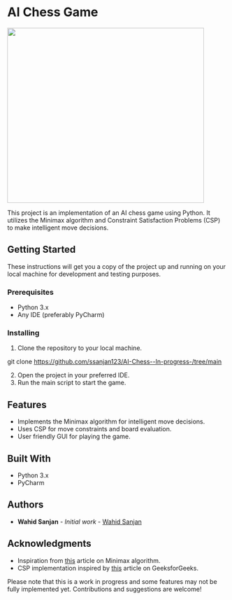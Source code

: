 # AI Chess Game

<img src="https://user-images.githubusercontent.com/84153519/213358971-e7073333-f2e2-434a-84a8-7c67e2dec5a0.png" width="450" height="400">

This project is an implementation of an AI chess game using Python. It utilizes the Minimax algorithm and Constraint Satisfaction Problems (CSP) to make intelligent move decisions.

## Getting Started

These instructions will get you a copy of the project up and running on your local machine for development and testing purposes.

### Prerequisites

- Python 3.x
- Any IDE (preferably PyCharm)

### Installing

1. Clone the repository to your local machine.

git clone https://github.com/ssanjan123/AI-Chess--In-progress-/tree/main

2. Open the project in your preferred IDE.
3. Run the main script to start the game.

## Features

- Implements the Minimax algorithm for intelligent move decisions.
- Uses CSP for move constraints and board evaluation.
- User friendly GUI for playing the game.

## Built With

- Python 3.x
- PyCharm

## Authors

- **Wahid Sanjan** - *Initial work* - [Wahid Sanjan](https://github.com/ssanjan123)

## Acknowledgments

- Inspiration from [this](https://www.geeksforgeeks.org/minimax-algorithm-in-game-theory-set-3-tic-tac-toe-ai-finding-optimal-move/) article on Minimax algorithm.
- CSP implementation inspired by [this](https://www.geeksforgeeks.org/constraint-satisfaction-problem-python/) article on GeeksforGeeks.

Please note that this is a work in progress and some features may not be fully implemented yet. Contributions and suggestions are welcome!
